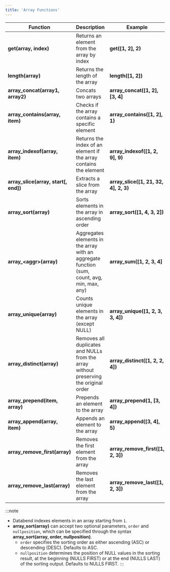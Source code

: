 ```yaml
---
title: 'Array Functions'
---
```


| Function                             | Description                                                                            | Example                               | Result    |
|--------------------------------------|----------------------------------------------------------------------------------------|---------------------------------------|-----------|
| **get(array, index)**                | Returns an element from the array by index                                           | **get([1, 2], 2)**                    | 2         |
| **length(array)**                    | Returns the length of the array                                                          | **length([1, 2])**                    | 2         |
| **array_concat(array1, array2)**     | Concats two arrays                                                                      | **array_concat([1, 2], [3, 4]**       | [1,2,3,4] |
| **array_contains(array, item)**      | Checks if the array contains a specific element                                                           | **array_contains([1, 2], 1)**         | 1         |
| **array_indexof(array, item)**       | Returns the index of an element if the array contains the element         | **array_indexof([1, 2, 9], 9)**       | 3         |
| **array_slice(array, start[, end])** | Extracts a slice from the array                          | **array_slice([1, 21, 32, 4], 2, 3)** | [21,32]   |
| **array_sort(array)**                | Sorts elements in the array in ascending order                                                                        | **array_sort([1, 4, 3, 2])**          | [1,2,3,4] |
| **array_<aggr\>(array)**            | Aggregates elements in the array with an aggregate function (sum, count, avg, min, max, any) | **array_sum([1, 2, 3, 4]**            | 10        |
| **array_unique(array)**              | Counts unique elements in the array (except NULL)                                 | **array_unique([1, 2, 3, 3, 4])**     | 4         |
| **array_distinct(array)**            | Removes all duplicates and NULLs from the array without preserving the original order  | **array_distinct([1, 2, 2, 4])**      | [1,2,4]   |
| **array_prepend(item, array)**       | Prepends an element to the array                                                             | **array_prepend(1, [3, 4])**          | [1,3,4]   |
| **array_append(array, item)**        | Appends an element to the array                                                              | **array_append([3, 4], 5)**           | [3,4,5]   |
| **array_remove_first(array)**        | Removes the first element from the array                                                 | **array_remove_first([1, 2, 3])**     | [2,3]     |
| **array_remove_last(array)**         | Removes the last element from the array                                                  | **array_remove_last([1, 2, 3])**      | [1,2]     |

:::note
- Databend indexes elements in an array starting from `1`.
- **array_sort(array)** can accept two optional parameters, `order` and `nullposition`, which can be specified through the syntax **array_sort(array, order, nullposition)**.
    - `order` specifies the sorting order as either ascending (ASC) or descending (DESC). Defaults to ASC.
    - `nullposition` determines the position of NULL values in the sorting result, at the beginning (NULLS FIRST) or at the end (NULLS LAST) of the sorting output. Defaults to NULLS FIRST.
:::